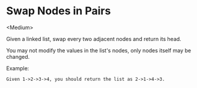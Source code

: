 # Swap Nodes in Pairs

\<Medium>

Given a linked list, swap every two adjacent nodes and return its head.

You may not modify the values in the list's nodes, only nodes itself may be
changed.

Example:

```
Given 1->2->3->4, you should return the list as 2->1->4->3.
```
